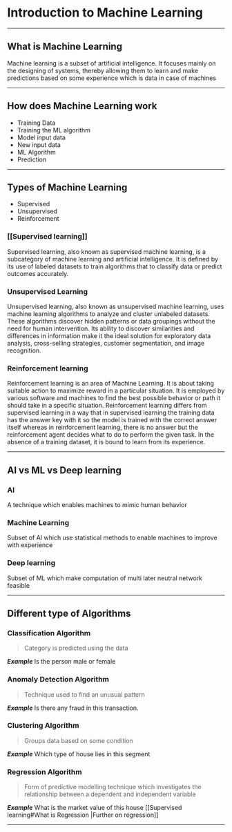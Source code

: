 # Introduction to Machine Learning
---
## What is Machine Learning 
Machine learning is a subset of artificial intelligence. It focuses mainly on the designing of systems, thereby allowing them to learn and make predictions based on some experience which is data in case of machines 

---
## How does Machine Learning work
- Training Data 
- Training the ML algorithm 
- Model input data 
- New input data 
- ML Algorithm
- Prediction

---
## Types of Machine Learning 
- Supervised 
- Unsupervised 
- Reinforcement 

### [[Supervised learning]]
Supervised learning, also known as supervised machine learning, is a subcategory of machine learning and artificial intelligence. It is defined by its use of labeled datasets to train algorithms that to classify data or predict outcomes accurately.

### Unsupervised Learning
Unsupervised learning, also known as unsupervised machine learning, uses machine learning algorithms to analyze and cluster unlabeled datasets. These algorithms discover hidden patterns or data groupings without the need for human intervention. Its ability to discover similarities and differences in information make it the ideal solution for exploratory data analysis, cross-selling strategies, customer segmentation, and image recognition.

### Reinforcement learning
Reinforcement learning is an area of Machine Learning. It is about taking suitable action to maximize reward in a particular situation. It is employed by various software and machines to find the best possible behavior or path it should take in a specific situation. Reinforcement learning differs from supervised learning in a way that in supervised learning the training data has the answer key with it so the model is trained with the correct answer itself whereas in reinforcement learning, there is no answer but the reinforcement agent decides what to do to perform the given task. In the absence of a training dataset, it is bound to learn from its experience. 

---
## AI vs ML vs Deep learning
### AI
A technique which enables machines to mimic human behavior

### Machine Learning
Subset of AI which use statistical methods to enable machines to improve with experience

### Deep learning
Subset of ML which make computation of multi later neutral network feasible

---
## Different type of Algorithms
### Classification Algorithm
> Category is predicted using the data

***Example***
Is the person male or female

### Anomaly Detection Algorithm
> Technique used to find an unusual pattern

***Example***
Is there any fraud in this transaction. 

### Clustering Algorithm
> Groups data based on some condition

***Example***
Which type of house lies in this segment

### Regression Algorithm
> Form of predictive modelling technique which investigates the relationship between a dependent and independent variable

***Example***
What is the market value of this house 
[[Supervised learning#What is Regression |Further on regression]]

---
